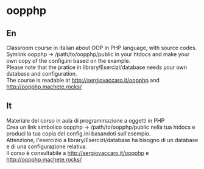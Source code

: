 oopphp
======

## En
Classroom course in italian about OOP in PHP language, with source codes.<br>
Symlink oopphp -> /path/to/oopphp/public in your htdocs and make your own copy of the config.ini based on the example.<br>
Please note that the pratice in library/Esercizi/database needs your own database and configuration.<br>
The course is readable at http://sergiovaccaro.it/oopphp and http://oopphp.machete.rocks/


## It
Materiale del corso in aula di programmazione a oggetti in PHP<br>
Crea un link simbolico oopphp -> /path/to/oopphp/public nella tua htdocs e produci la tua copia del config.ini basandoti sull'esempio.<br>
Attenzione, l'esercizio a library/Esercizi/database ha bisogno di un database e di una configurazione relativa.<br>
Il corso è consultabile a http://sergiovaccaro.it/oopphp e http://oopphp.machete.rocks/


